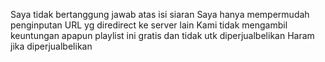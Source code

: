 Saya tidak bertanggung jawab atas isi siaran
Saya hanya mempermudah penginputan URL yg diredirect ke server lain
Kami tidak mengambil keuntungan apapun
playlist ini gratis dan tidak utk diperjualbelikan
Haram jika diperjualbelikan
